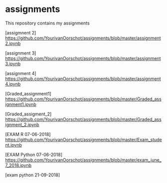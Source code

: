 # assignments
This repository contains my assignments

[assigmnent 2] https://github.com/YourivanOorschot/assignments/blob/master/assignment2.ipynb

[assignment 3] https://github.com/YourivanOorschot/assignments/blob/master/assignment3.ipynb

[assignment 4] https://github.com/YourivanOorschot/assignments/blob/master/assignment4.ipynb

[Graded_assignment1] https://github.com/YourivanOorschot/assignments/blob/master/Graded_assignment1.ipynb

[Graded_assigment_2] https://github.com/YourivanOorschot/assignments/blob/master/Graded_assignment_2.ipynb

[EXAM R 07-06-2018] https://github.com/YourivanOorschot/assignments/blob/master/Exam_student.ipynb

[EXAM Python 07-06-2018] https://github.com/YourivanOorschot/assignments/blob/master/exam_june_7_2018.ipynb

[exam python 21-09-2018] 
